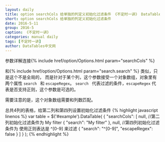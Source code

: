 ```yaml
---
layout: daily
title: option searchCols 给单独的列定义初始化过滤条件 《不定时一讲》 DataTables中文网
short: option searchCols 给单独的列定义初始化过滤条件
date: 2016-5-11
group: 2016-5
caption: 《不定时一讲》
categories: manual daily
tags: [不定时一讲]
author: DataTables中文网
---
```

参数详解连接{% include href/option/Options.html param="searchCols" %}

和{% include href/option/Options.html param="search.search" %} 类似，只是这个不是全局的，
而是针对于某个列，这个参数接受一个对象数组，对象里有两个属性 `search ` 和 `escapeRegex`。
`search ` 代表过滤的条件，`escapeRegex` 代表是否支持正则，这个参数是可选的。

需要注意的是，这个对象数组需要和列数匹配。
<!--more-->

总共4列的表格，给第二列和第四列设置初始化过滤条件
{% highlight javascript linenos %}
    var table = $('#example').DataTable( {
      "searchCols": [
        null,
        //第二列初始化过滤条件为 My filter
        { "search": "My filter" },
        null,
         //第四列初始化过滤条件为 使用正则表达是 ^[0-9] 来过滤
        { "search": "^[0-9]", "escapeRegex": false }
      ]
    } );
{% endhighlight %}
